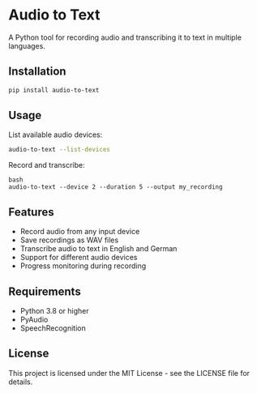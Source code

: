 # Audio to Text

A Python tool for recording audio and transcribing it to text in multiple languages.

## Installation

```bash
pip install audio-to-text
```

## Usage

List available audio devices:
```bash
audio-to-text --list-devices
```

Record and transcribe:
```
bash
audio-to-text --device 2 --duration 5 --output my_recording
```

## Features

- Record audio from any input device
- Save recordings as WAV files
- Transcribe audio to text in English and German
- Support for different audio devices
- Progress monitoring during recording

## Requirements

- Python 3.8 or higher
- PyAudio
- SpeechRecognition

## License

This project is licensed under the MIT License - see the LICENSE file for details.